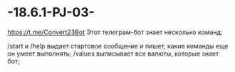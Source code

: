 # -18.6.1-PJ-03-
https://t.me/Convert23Bot
Этот телеграм-бот знает несколько команд:

/start и /help выдает стартовое сообщение и пишет, какие команды еще он умеет выполнять;
/values ​​выписывает все валюты, которые знает бот;
